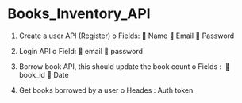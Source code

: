# Books_Inventory_API


1. Create a user API (Register)
o Fields:
 Name
 Email
 Password

2. Login API
o Field:
 email
 password

3. Borrow book API, this should update the book count
o Fields : 
 book_id
 Date
4. Get books borrowed by a user
o Heades : Auth token
